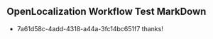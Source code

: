 ## OpenLocalization Workflow Test MarkDown
* 7a61d58c-4add-4318-a44a-3fc14bc651f7 
thanks!<!--HONumber=Mar16_HO2-->
